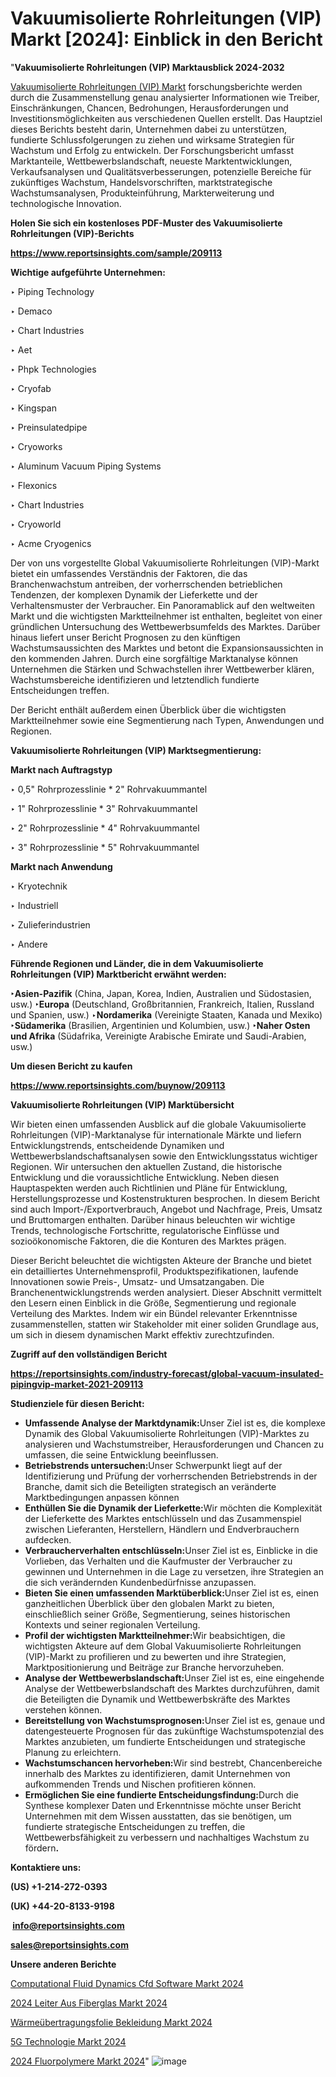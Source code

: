 # Vakuumisolierte Rohrleitungen (VIP) Markt [2024]: Einblick in den Bericht

"<strong><b>Vakuumisolierte Rohrleitungen (VIP) Marktausblick 2024-2032</b></strong>

<a href=https://www.reportsinsights.com/sample/209113>Vakuumisolierte Rohrleitungen (VIP) Markt</a> forschungsberichte werden durch die Zusammenstellung genau analysierter Informationen wie Treiber, Einschränkungen, Chancen, Bedrohungen, Herausforderungen und Investitionsmöglichkeiten aus verschiedenen Quellen erstellt. Das Hauptziel dieses Berichts besteht darin, Unternehmen dabei zu unterstützen, fundierte Schlussfolgerungen zu ziehen und wirksame Strategien für Wachstum und Erfolg zu entwickeln. Der Forschungsbericht umfasst Marktanteile, Wettbewerbslandschaft, neueste Marktentwicklungen, Verkaufsanalysen und Qualitätsverbesserungen, potenzielle Bereiche für zukünftiges Wachstum, Handelsvorschriften, marktstrategische Wachstumsanalysen, Produkteinführung, Markterweiterung und technologische Innovation.

<strong><b>Holen Sie sich ein kostenloses PDF-Muster des Vakuumisolierte Rohrleitungen (VIP)-Berichts</b></strong>

<a href=https://www.reportsinsights.com/sample/209113><strong><u>https://www.reportsinsights.com/sample/209113</u></strong></a>

<strong>Wichtige aufgeführte Unternehmen:</strong>

‣ Piping Technology

‣ Demaco

‣ Chart Industries

‣ Aet

‣ Phpk Technologies

‣ Cryofab

‣ Kingspan

‣ Preinsulatedpipe

‣ Cryoworks

‣ Aluminum Vacuum Piping Systems

‣ Flexonics

‣ Chart Industries

‣ Cryoworld

‣ Acme Cryogenics

Der von uns vorgestellte Global Vakuumisolierte Rohrleitungen (VIP)-Markt bietet ein umfassendes Verständnis der Faktoren, die das Branchenwachstum antreiben, der vorherrschenden betrieblichen Tendenzen, der komplexen Dynamik der Lieferkette und der Verhaltensmuster der Verbraucher. Ein Panoramablick auf den weltweiten Markt und die wichtigsten Marktteilnehmer ist enthalten, begleitet von einer gründlichen Untersuchung des Wettbewerbsumfelds des Marktes. Darüber hinaus liefert unser Bericht Prognosen zu den künftigen Wachstumsaussichten des Marktes und betont die Expansionsaussichten in den kommenden Jahren. Durch eine sorgfältige Marktanalyse können Unternehmen die Stärken und Schwachstellen ihrer Wettbewerber klären, Wachstumsbereiche identifizieren und letztendlich fundierte Entscheidungen treffen.

Der Bericht enthält außerdem einen Überblick über die wichtigsten Marktteilnehmer sowie eine Segmentierung nach Typen, Anwendungen und Regionen.

<strong>Vakuumisolierte Rohrleitungen (VIP) Marktsegmentierung:</strong>

<strong>Markt nach Auftragstyp</strong>

‣ 0,5&#34; Rohrprozesslinie * 2&#34; Rohrvakuummantel

‣ 1&#34; Rohrprozesslinie * 3&#34; Rohrvakuummantel

‣ 2&#34; Rohrprozesslinie * 4&#34; Rohrvakuummantel

‣ 3&#34; Rohrprozesslinie * 5&#34; Rohrvakuummantel

<strong>Markt nach Anwendung</strong>

‣ Kryotechnik

‣ Industriell

‣ Zulieferindustrien

‣ Andere

<strong><b>Führende Regionen und Länder, die in dem Vakuumisolierte Rohrleitungen (VIP) Marktbericht erwähnt werden:</b></strong>

<strong><b>‣Asien-Pazifik</b></strong> (China, Japan, Korea, Indien, Australien und Südostasien, usw.)
<strong><b>‣Europa</b></strong> (Deutschland, Großbritannien, Frankreich, Italien, Russland und Spanien, usw.)
‣<strong><b>Nordamerika</b></strong> (Vereinigte Staaten, Kanada und Mexiko)
<strong><b>‣Südamerika</b></strong> (Brasilien, Argentinien und Kolumbien, usw.)
<strong><b>‣Naher Osten und Afrika</b></strong> (Südafrika, Vereinigte Arabische Emirate und Saudi-Arabien, usw.)

<strong>Um diesen Bericht zu kaufen</strong>

<a href=https://www.reportsinsights.com/buynow/209113><strong><u>https://www.reportsinsights.com/buynow/209113</u></strong></a>

<strong>Vakuumisolierte Rohrleitungen (VIP) Marktübersicht</strong>

Wir bieten einen umfassenden Ausblick auf die globale Vakuumisolierte Rohrleitungen (VIP)-Marktanalyse für internationale Märkte und liefern Entwicklungstrends, entscheidende Dynamiken und Wettbewerbslandschaftsanalysen sowie den Entwicklungsstatus wichtiger Regionen. Wir untersuchen den aktuellen Zustand, die historische Entwicklung und die voraussichtliche Entwicklung. Neben diesen Hauptaspekten werden auch Richtlinien und Pläne für Entwicklung, Herstellungsprozesse und Kostenstrukturen besprochen. In diesem Bericht sind auch Import-/Exportverbrauch, Angebot und Nachfrage, Preis, Umsatz und Bruttomargen enthalten. Darüber hinaus beleuchten wir wichtige Trends, technologische Fortschritte, regulatorische Einflüsse und sozioökonomische Faktoren, die die Konturen des Marktes prägen.

Dieser Bericht beleuchtet die wichtigsten Akteure der Branche und bietet ein detailliertes Unternehmensprofil, Produktspezifikationen, laufende Innovationen sowie Preis-, Umsatz- und Umsatzangaben. Die Branchenentwicklungstrends werden analysiert. Dieser Abschnitt vermittelt den Lesern einen Einblick in die Größe, Segmentierung und regionale Verteilung des Marktes. Indem wir ein Bündel relevanter Erkenntnisse zusammenstellen, statten wir Stakeholder mit einer soliden Grundlage aus, um sich in diesem dynamischen Markt effektiv zurechtzufinden.

<strong>Zugriff auf den vollständigen Bericht</strong>

<a href=https://reportsinsights.com/industry-forecast/global-vacuum-insulated-pipingvip-market-2021-209113><strong>https://reportsinsights.com/industry-forecast/global-vacuum-insulated-pipingvip-market-2021-209113</strong></a>

<strong>Studienziele für diesen Bericht:</strong>
<ul>
  <li><strong>Umfassende Analyse der Marktdynamik:</strong>Unser Ziel ist es, die komplexe Dynamik des Global Vakuumisolierte Rohrleitungen (VIP)-Marktes zu analysieren und Wachstumstreiber, Herausforderungen und Chancen zu umfassen, die seine Entwicklung beeinflussen.</li>
  <li><strong>Betriebstrends untersuchen:</strong>Unser Schwerpunkt liegt auf der Identifizierung und Prüfung der vorherrschenden Betriebstrends in der Branche, damit sich die Beteiligten strategisch an veränderte Marktbedingungen anpassen können</li>
  <li><strong>Enthüllen Sie die Dynamik der Lieferkette:</strong>Wir möchten die Komplexität der Lieferkette des Marktes entschlüsseln und das Zusammenspiel zwischen Lieferanten, Herstellern, Händlern und Endverbrauchern aufdecken.</li>
  <li><strong>Verbraucherverhalten entschlüsseln:</strong>Unser Ziel ist es, Einblicke in die Vorlieben, das Verhalten und die Kaufmuster der Verbraucher zu gewinnen und Unternehmen in die Lage zu versetzen, ihre Strategien an die sich verändernden Kundenbedürfnisse anzupassen.</li>
  <li><strong>Bieten Sie einen umfassenden Marktüberblick:</strong>Unser Ziel ist es, einen ganzheitlichen Überblick über den globalen Markt zu bieten, einschließlich seiner Größe, Segmentierung, seines historischen Kontexts und seiner regionalen Verteilung.</li>
  <li><strong>Profil der wichtigsten Marktteilnehmer:</strong>Wir beabsichtigen, die wichtigsten Akteure auf dem Global Vakuumisolierte Rohrleitungen (VIP)-Markt zu profilieren und zu bewerten und ihre Strategien, Marktpositionierung und Beiträge zur Branche hervorzuheben.</li>
  <li><strong>Analyse der Wettbewerbslandschaft:</strong>Unser Ziel ist es, eine eingehende Analyse der Wettbewerbslandschaft des Marktes durchzuführen, damit die Beteiligten die Dynamik und Wettbewerbskräfte des Marktes verstehen können.</li>
  <li><strong>Bereitstellung von Wachstumsprognosen:</strong>Unser Ziel ist es, genaue und datengesteuerte Prognosen für das zukünftige Wachstumspotenzial des Marktes anzubieten, um fundierte Entscheidungen und strategische Planung zu erleichtern.</li>
  <li><strong>Wachstumschancen hervorheben:</strong>Wir sind bestrebt, Chancenbereiche innerhalb des Marktes zu identifizieren, damit Unternehmen von aufkommenden Trends und Nischen profitieren können.</li>
  <li><strong>Ermöglichen Sie eine fundierte Entscheidungsfindung:</strong>Durch die Synthese komplexer Daten und Erkenntnisse möchte unser Bericht Unternehmen mit dem Wissen ausstatten, das sie benötigen, um fundierte strategische Entscheidungen zu treffen, die Wettbewerbsfähigkeit zu verbessern und nachhaltiges Wachstum zu fördern<strong>.</strong></li>
</ul>
<strong>Kontaktiere uns:</strong>

<strong>(US) +1-214-272-0393</strong>

<strong>(UK) +44-20-8133-9198</strong>

<strong> </strong><a href=info@reportsinsights.com><strong><u>info@reportsinsights.com</u></strong></a>

<a href=sales@reportsinsights.com><strong><u>sales@reportsinsights.com</u></strong></a>

<strong>Unsere anderen Berichte</strong>

<a href=https://de.linkedin.com/pulse/computational-fluid-dynamics-cfd-software-markt-9rxif/>Computational Fluid Dynamics Cfd Software Markt 2024</a>

<a href=https://de.linkedin.com/pulse/2024-leiter-aus-fiberglas-markt-umfassende-1tscf/>2024 Leiter Aus Fiberglas Markt 2024</a>

<a href=https://de.linkedin.com/pulse/wärmeübertragungsfolie-bekleidung-markt-jsqff/>Wärmeübertragungsfolie Bekleidung Markt 2024</a>

<a href=https://de.linkedin.com/pulse/5g-technologie-markt-neuester-bericht-trend-uli0f/>5G Technologie Markt 2024</a>

<a href=https://de.linkedin.com/pulse/2024-fluorpolymere-markt-berichtsübersicht-olx0c/>2024 Fluorpolymere Markt 2024</a>"
![image](https://github.com/Jaayaachit/RIdynamics/assets/158452289/1d676df6-627b-4393-a91e-ba0082bccdb4)
